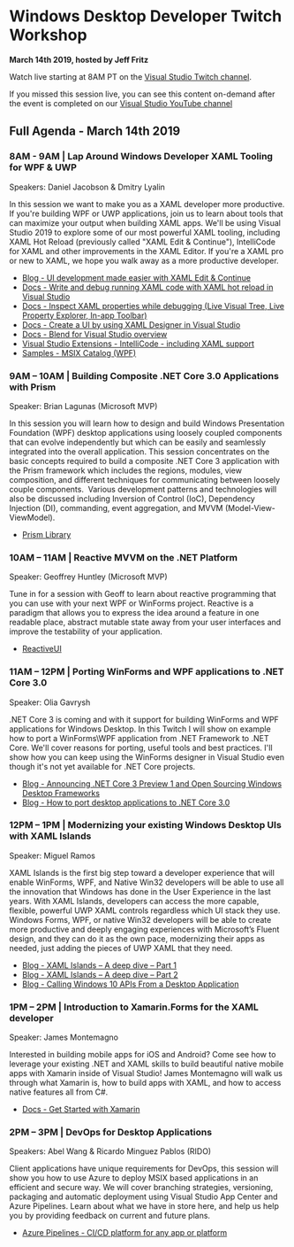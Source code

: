 # Windows Desktop Developer Twitch Workshop
**March 14th 2019, hosted by Jeff Fritz**

Watch live starting at 8AM PT on the [Visual Studio Twitch channel](https://www.twitch.tv/visualstudio/).

If you missed this session live, you can see this content on-demand after the event is completed on our [Visual Studio YouTube channel](https://www.youtube.com/visualstudio)

## Full Agenda - March 14th 2019

### 8AM - 9AM  | Lap Around Windows Developer XAML Tooling for WPF & UWP
Speakers: Daniel Jacobson & Dmitry Lyalin

In this session we want to make you as a XAML developer more productive. If you're building WPF or UWP applications, join us to learn about tools that can maximize your output when building XAML apps. We'll be using Visual Studio 2019 to explore some of our most powerful XAML tooling, including XAML Hot Reload (previously called "XAML Edit & Continue"), IntelliCode for XAML and other improvements in the XAML Editor. If you're a XAML pro or new to XAML, we hope you walk away as a more productive developer.

* [Blog - UI development made easier with XAML Edit & Continue](https://devblogs.microsoft.com/visualstudio/ui-development-made-easier-with-xaml-edit-continue/)
* [Docs - Write and debug running XAML code with XAML hot reload in Visual Studio](https://docs.microsoft.com/en-us/visualstudio/debugger/xaml-hot-reload?view=vs-2017)
* [Docs - Inspect XAML properties while debugging (Live Visual Tree, Live Property Explorer, In-app Toolbar)](https://docs.microsoft.com/en-us/visualstudio/debugger/inspect-xaml-properties-while-debugging?view=vs-2017)
* [Docs - Create a UI by using XAML Designer in Visual Studio](https://docs.microsoft.com/en-us/visualstudio/designers/creating-a-ui-by-using-xaml-designer-in-visual-studio?view=vs-2017)
* [Docs - Blend for Visual Studio overview](https://docs.microsoft.com/en-us/visualstudio/designers/creating-a-ui-by-using-blend-for-visual-studio?view=vs-2017)
* [Visual Studio Extensions - IntelliCode - including XAML support](https://marketplace.visualstudio.com/items?itemName=VisualStudioExptTeam.VSIntelliCode)
* [Samples - MSIX Catalog (WPF)](https://github.com/ridomin/msix-catalog)

### 9AM – 10AM | Building Composite .NET Core 3.0 Applications with Prism 
Speaker: Brian Lagunas (Microsoft MVP) 

In this session you will learn how to design and build Windows Presentation Foundation (WPF) desktop applications using loosely coupled components that can evolve independently but which can be easily and seamlessly integrated into the overall application. This session concentrates on the basic concepts required to build a composite .NET Core 3 application with the Prism framework which includes the regions, modules, view composition, and different techniques for communicating between loosely couple components.  Various development patterns and technologies will also be discussed including Inversion of Control (IoC), Dependency Injection (DI), commanding, event aggregation, and MVVM (Model-View-ViewModel).

* [Prism Library](http://prismlibrary.github.io/)

### 10AM – 11AM | Reactive MVVM on the .NET Platform
Speaker: Geoffrey Huntley (Microsoft MVP) 

Tune in for a session with Geoff to learn about reactive programming that you can use with your next WPF or WinForms project. Reactive is a paradigm that allows you to express the idea around a feature in one readable place, abstract mutable state away from your user interfaces and improve the testability of your application.

* [ReactiveUI](https://reactiveui.net/)

### 11AM – 12PM | Porting WinForms and WPF applications to .NET Core 3.0
Speaker: Olia Gavrysh 

.NET Core 3 is coming and with it support for building WinForms and WPF applications for Windows Desktop. In this Twitch I will show on example how to port a WinForms\WPF application from .NET Framework to .NET Core. We'll cover reasons for porting, useful tools and best practices. I'll show how you can keep using the WinForms designer in Visual Studio even though it's not yet available for .NET Core projects.

* [Blog - Announcing .NET Core 3 Preview 1 and Open Sourcing Windows Desktop Frameworks](https://devblogs.microsoft.com/dotnet/announcing-net-core-3-preview-1-and-open-sourcing-windows-desktop-frameworks/)
* [Blog - How to port desktop applications to .NET Core 3.0](https://devblogs.microsoft.com/dotnet/how-to-port-desktop-applications-to-net-core-3-0/)

### 12PM – 1PM | Modernizing your existing Windows Desktop UIs with XAML Islands
Speaker: Miguel Ramos

XAML Islands is the first big step toward a developer experience that will enable WinForms, WPF, and Native Win32 developers will be able to use all the innovation that Windows has done in the User Experience in the last years. With XAML Islands, developers can access the more capable, flexible, powerful UWP XAML controls regardless which UI stack they use. Windows Forms, WPF, or native Win32 developers will be able to create more productive and deeply engaging experiences with Microsoft’s Fluent design, and they can do it as the own pace, modernizing their apps as needed, just adding the pieces of UWP XAML that they need.

* [Blog - XAML Islands – A deep dive – Part 1](https://blogs.windows.com/buildingapps/2018/11/02/xaml-islands-a-deep-dive-part-1/)
* [Blog - XAML Islands – A deep dive – Part 2](https://blogs.windows.com/buildingapps/2018/11/08/xaml-islands-a-deep-dive-part-2/)
* [Blog - Calling Windows 10 APIs From a Desktop Application](https://blogs.windows.com/buildingapps/2017/01/25/calling-windows-10-apis-desktop-application/)

### 1PM – 2PM | Introduction to Xamarin.Forms for the XAML developer
Speaker: James Montemagno 

Interested in building mobile apps for iOS and Android? Come see how to leverage your existing .NET and XAML skills to build beautiful native mobile apps with Xamarin inside of Visual Studio! James Montemagno will walk us through what Xamarin is, how to build apps with XAML, and how to access native features all from C#.

* [Docs - Get Started with Xamarin](https://docs.microsoft.com/en-us/xamarin/get-started/)

### 2PM – 3PM | DevOps for Desktop Applications
Speakers: Abel Wang & Ricardo Minguez Pablos (RIDO) 

Client applications have unique requirements for DevOps, this session will show you how to use Azure to deploy MSIX based applications in an efficient and secure way. We will cover branching strategies, versioning, packaging and automatic deployment using Visual Studio App Center and Azure Pipelines. Learn about what we have in store here, and help us help you by providing feedback on current and future plans.

* [Azure Pipelines - CI/CD platform for any app or platform](https://azure.microsoft.com/en-us/services/devops/pipelines/)
